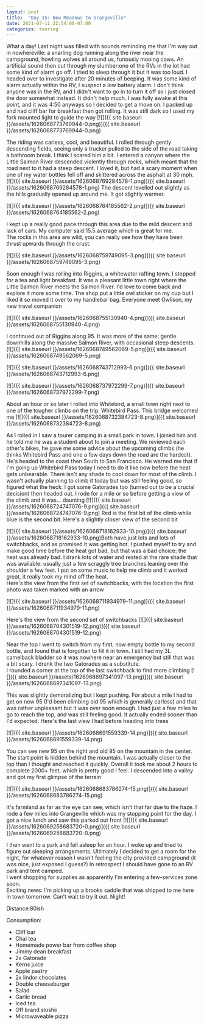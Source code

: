 ```yaml
---
layout: post
title:  "Day 15: New Meadows to Grangeville"
date: 2021-07-11 22:54:00-07:00
categories: touring
---
```

What a day! Last night was filled with sounds reminding me that I'm way out in nowhereville: a snarling dog running along the river near the campground, howling wolves all around us, furiously mooing cows. An artificial sound then cut through my slumber:one of the RVs in the lot had some kind of alarm go off. I tried to sleep through it but it was too loud. I headed over to investigate after 20 minutes of beeping. It was some kind of alarm actually within the RV, I suspect a low battery alarm. I don't think anyone was in the RV, and I didn't want to go in to turn it off so I just closed the door somewhat instead. It didn't help much. I was fully awake at this point, and it was 4:50 anyways so I decided to get a move on. I packed up and had cliff bar for breakfast then got rolling. It was still dark so I used my fork mounted light to guide the way
[![]({{ site.baseurl }}/assets/1626068773769944-0.png)]({{ site.baseurl }}/assets/1626068773769944-0.png)
  
The riding was carless, cool, and beautiful. I rolled through gently descending fields, seeing only a trucker pulled to the side of the road taking a bathroom break. I think I scared him a bit. I entered a canyon where the Little Salmon River descended violently through rocks, which meant that the road next to it had a steep descent. I loved it, but had a scary moment when one of my water bottles fell off and skittered across the asphalt at 30 mph. 
[![]({{ site.baseurl }}/assets/1626068769284578-1.png)]({{ site.baseurl }}/assets/1626068769284578-1.png)
The descent levelled out slightly as the hills gradually opened up around me. It got slightly warmer.   

[![]({{ site.baseurl }}/assets/1626068764185562-2.png)]({{ site.baseurl }}/assets/1626068764185562-2.png)
  
I kept up a really good pace through this area due to the mild descent and lack of cars. My computer said 15.5 average which is great for me.  
The rocks in this area are wild, you can really see how they have been thrust upwards through the crust:  

[![]({{ site.baseurl }}/assets/1626068759749095-3.png)]({{ site.baseurl }}/assets/1626068759749095-3.png)
  
Soon enough I was rolling into Riggins, a whitewater rafting town. I stopped for a tea and light breakfast. It was a pleasant little town right where the Little Salmon River meets the Salmon River. I'd love to come back and explore it more some time. The shop put a little owl sticker on my cup but I liked it so moved it over to my handlebar bag. Everyone meet Owlison, my new travel companion  

[![]({{ site.baseurl }}/assets/1626068755130940-4.png)]({{ site.baseurl }}/assets/1626068755130940-4.png)
  
I continued out of Riggins along 95. It was more of the same: gentle downhills along the massive Salmon River, with occasional steep descents. 
[![]({{ site.baseurl }}/assets/1626068749562069-5.png)]({{ site.baseurl }}/assets/1626068749562069-5.png)

[![]({{ site.baseurl }}/assets/1626068743712993-6.png)]({{ site.baseurl }}/assets/1626068743712993-6.png)

[![]({{ site.baseurl }}/assets/1626068737972299-7.png)]({{ site.baseurl }}/assets/1626068737972299-7.png)
  
About an hour or so later I rolled into Whitebird, a small town right next to one of the tougher climbs on the trip: Whitebird Pass. This bridge welcomed me
[![]({{ site.baseurl }}/assets/1626068732384723-8.png)]({{ site.baseurl }}/assets/1626068732384723-8.png)
  
As I rolled in I saw a tourer camping in a small park in town. I joined him and he told me he was a student about to join a meeting. We reviewed each other's bikes, he gave me some advice about the upcoming climbs (he thinks Whitebird Pass and one a few days down the road are the hardest). He's headed to the coast then South to San Francisco. He warned me that if I'm going up Whitebird Pass today I need to do it like now before the heat gets unbearable. There isn't any shade to cool down for most of the climb. I wasn't actually planning to climb it today but was still feeling good, so figured what the heck. I got some Gatorades too (turned out to be a crucial decision) then headed out. I rode for a mile or so before getting a view of the climb and it was... daunting
[![]({{ site.baseurl }}/assets/1626068724747076-9.png)]({{ site.baseurl }}/assets/1626068724747076-9.png)
Red is the first bit of the climb while blue is the second bit. Here's a slightly closer view of the second bit  

[![]({{ site.baseurl }}/assets/1626068718162933-10.png)]({{ site.baseurl }}/assets/1626068718162933-10.png)Both have just lots and lots of switchbacks, and as promised it was getting hot. I pushed myself to try and make good time before the heat got bad, but that was a bad choice: the heat was already bad. I drank lots of water and rested at the rare shade that was available: usually just a few scraggly tree branches leaning over the shoulder a few feet. I put on some music to help me climb and it worked great, it really took my mind off the heat.   
Here's the view from the first set of switchbacks, with the location the first photo was taken marked with an arrow  

[![]({{ site.baseurl }}/assets/1626068711934979-11.png)]({{ site.baseurl }}/assets/1626068711934979-11.png)
  
Here's the view from the second set of switchbacks
[![]({{ site.baseurl }}/assets/1626068704301519-12.png)]({{ site.baseurl }}/assets/1626068704301519-12.png)
  
Near the top I went to switch from my first, now empty bottle to my second bottle, and found that is forgotten to fill it in town. I still had my 3L camelback bladder so it was nowhere near an emergency but still that was a bit scary. I drank the two Gatorades as a substitute.   
I rounded a corner at the top of the last switchback to find more climbing
[![]({{ site.baseurl }}/assets/1626068697341097-13.png)]({{ site.baseurl }}/assets/1626068697341097-13.png)
  
This was slightly demoralizing but I kept pushing. For about a mile I had to get on new 95 (I'd been climbing old 95 which is generally carless) and that was rather unpleasant but it was over soon enough. I had just a few miles to go to reach the top, and was still feeling good. It actually ended sooner than I'd expected. Here's the last view I had before heading into trees  

[![]({{ site.baseurl }}/assets/1626068691559339-14.png)]({{ site.baseurl }}/assets/1626068691559339-14.png)
  
You can see new 95 on the right and old 95 on the mountain in the center. The start point is hidden behind the mountain. I was actually closer to the top than I thought and reached it quickly. Overall it took me about 2 hours to complete 2000+ feet, which is pretty good I feel. I descended into a valley and got my first glimpse of the terrain  

[![]({{ site.baseurl }}/assets/1626068683786274-15.png)]({{ site.baseurl }}/assets/1626068683786274-15.png)
  
It's farmland as far as the eye can see, which isn't that far due to the haze. I rode a few miles into Grangeville which was my stopping point for the day. I got a nice lunch and saw this parked out front
[![]({{ site.baseurl }}/assets/1626069258683720-0.png)]({{ site.baseurl }}/assets/1626069258683720-0.png)
  
I then went to a park and fell asleep for an hour. I woke up and tried to figure out sleeping arrangements. Ultimately I decided to get a room for the night, for whatever reason I wasn't feeling the city provided campground (it was nice, just exposed I guess?) In retrospect I should have gone to an RV park and tent camped.  
I went shopping for supplies as apparently I'm entering a few-services zone soon.   
Exciting news: I'm picking up a brooks saddle that was shipped to me here in town tomorrow. Can't wait to try it out. Night!  

Distance:80ish

Consumption:
* Cliff bar
* Chai tea
* Homemade power bar from coffee shop
* Jimmy dean breakfast
* 2x Gatorade
* Kerns juice
* Apple pastry
* 2x lindor chocolates
* Double cheeseburger
* Salad
* Garlic bread
* Iced tea
* Off brand slushii
* Microwaveable pizza
